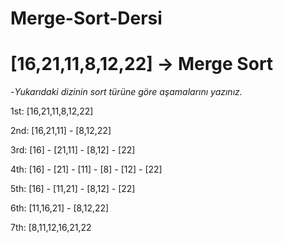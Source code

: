 # Merge-Sort-Dersi

# [16,21,11,8,12,22] -> Merge Sort

-*Yukarıdaki dizinin sort türüne göre aşamalarını yazınız.*

1st: [16,21,11,8,12,22]

2nd: [16,21,11] - [8,12,22]

3rd: [16] - [21,11] - [8,12] - [22]

4th: [16] - [21] - [11] - [8] - [12] - [22]

5th: [16] - [11,21] - [8,12] - [22]

6th: [11,16,21] - [8,12,22]

7th: [8,11,12,16,21,22
